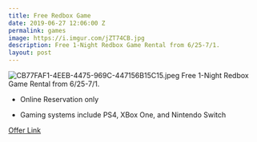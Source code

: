 ```yaml
---
title: Free Redbox Game
date: 2019-06-27 12:06:00 Z
permalink: games
image: https://i.imgur.com/jZT74CB.jpg
description: Free 1-Night Redbox Game Rental from 6/25-7/1.
layout: post
---
```


![CB77FAF1-4EEB-4475-969C-447156B15C15.jpeg](/uploads/CB77FAF1-4EEB-4475-969C-447156B15C15.jpeg)
Free 1-Night Redbox Game Rental from 6/25-7/1.

* Online Reservation only

* Gaming systems include PS4, XBox One, and Nintendo Switch

[Offer Link](https://www.redbox.com/junegamesweek)